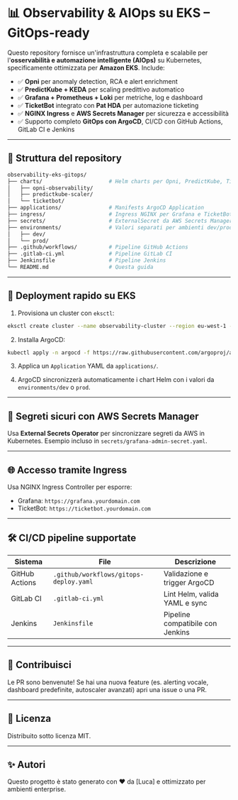 # 📊 Observability & AIOps su EKS – GitOps-ready

Questo repository fornisce un'infrastruttura completa e scalabile per l'**osservabilità e automazione intelligente (AIOps)** su Kubernetes, specificamente ottimizzata per **Amazon EKS**. Include:

- ✅ **Opni** per anomaly detection, RCA e alert enrichment
- ✅ **PredictKube + KEDA** per scaling predittivo automatico
- ✅ **Grafana + Prometheus + Loki** per metriche, log e dashboard
- ✅ **TicketBot** integrato con **Pat HDA** per automazione ticketing
- ✅ **NGINX Ingress** e **AWS Secrets Manager** per sicurezza e accessibilità
- ✅ Supporto completo **GitOps con ArgoCD**, CI/CD con GitHub Actions, GitLab CI e Jenkins

---

## 🧱 Struttura del repository

```bash
observability-eks-gitops/
├── charts/                     # Helm charts per Opni, PredictKube, TicketBot
│   ├── opni-observability/
│   ├── predictkube-scaler/
│   └── ticketbot/
├── applications/               # Manifests ArgoCD Application
├── ingress/                    # Ingress NGINX per Grafana e TicketBot
├── secrets/                    # ExternalSecret da AWS Secrets Manager
├── environments/               # Valori separati per ambienti dev/prod
│   ├── dev/
│   └── prod/
├── .github/workflows/          # Pipeline GitHub Actions
├── .gitlab-ci.yml              # Pipeline GitLab CI
├── Jenkinsfile                 # Pipeline Jenkins
└── README.md                   # Questa guida
```

---

## 🚀 Deployment rapido su EKS

1. Provisiona un cluster con `eksctl`:
```bash
eksctl create cluster --name observability-cluster --region eu-west-1 --nodes 3
```

2. Installa ArgoCD:
```bash
kubectl apply -n argocd -f https://raw.githubusercontent.com/argoproj/argo-cd/stable/manifests/install.yaml
```

3. Applica un `Application` YAML da `applications/`.

4. ArgoCD sincronizzerà automaticamente i chart Helm con i valori da `environments/dev` o `prod`.

---

## 🔐 Segreti sicuri con AWS Secrets Manager

Usa **External Secrets Operator** per sincronizzare segreti da AWS in Kubernetes.
Esempio incluso in `secrets/grafana-admin-secret.yaml`.

---

## 🌐 Accesso tramite Ingress

Usa NGINX Ingress Controller per esporre:
- Grafana: `https://grafana.yourdomain.com`
- TicketBot: `https://ticketbot.yourdomain.com`

---

## 🛠 CI/CD pipeline supportate

| Sistema        | File                         | Descrizione                         |
|----------------|------------------------------|-------------------------------------|
| GitHub Actions | `.github/workflows/gitops-deploy.yaml` | Validazione e trigger ArgoCD |
| GitLab CI      | `.gitlab-ci.yml`             | Lint Helm, valida YAML e sync      |
| Jenkins        | `Jenkinsfile`                | Pipeline compatibile con Jenkins    |

---

## 🤝 Contribuisci

Le PR sono benvenute! Se hai una nuova feature (es. alerting vocale, dashboard predefinite, autoscaler avanzati) apri una issue o una PR.

---

## 🧾 Licenza

Distribuito sotto licenza MIT.

---

## ✨ Autori

Questo progetto è stato generato con ❤️ da [Luca] e ottimizzato per ambienti enterprise.

